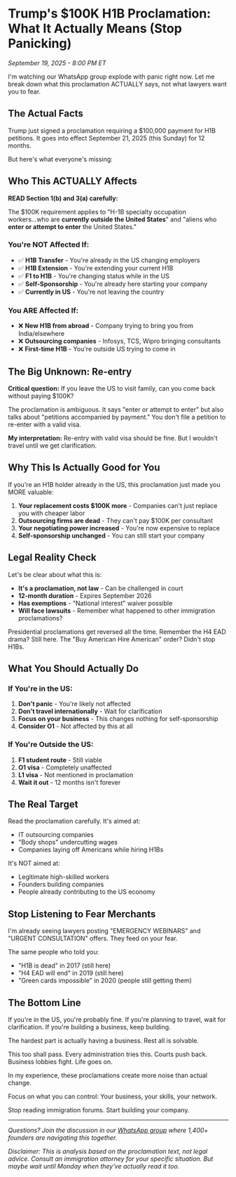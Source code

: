 # Trump's $100K H1B Proclamation: What It Actually Means (Stop Panicking)

*September 19, 2025 - 8:00 PM ET*

I'm watching our WhatsApp group explode with panic right now. Let me break down what this proclamation ACTUALLY says, not what lawyers want you to fear.

## The Actual Facts

Trump just signed a proclamation requiring a $100,000 payment for H1B petitions. It goes into effect September 21, 2025 (this Sunday) for 12 months.

But here's what everyone's missing:

## Who This ACTUALLY Affects

**READ Section 1(b) and 3(a) carefully:**

The $100K requirement applies to "H-1B specialty occupation workers...who are **currently outside the United States**" and "aliens who **enter or attempt to enter** the United States."

### You're NOT Affected If:
- ✅ **H1B Transfer** - You're already in the US changing employers
- ✅ **H1B Extension** - You're extending your current H1B
- ✅ **F1 to H1B** - You're changing status while in the US
- ✅ **Self-Sponsorship** - You're already here starting your company
- ✅ **Currently in US** - You're not leaving the country

### You ARE Affected If:
- ❌ **New H1B from abroad** - Company trying to bring you from India/elsewhere
- ❌ **Outsourcing companies** - Infosys, TCS, Wipro bringing consultants
- ❌ **First-time H1B** - You're outside US trying to come in

## The Big Unknown: Re-entry

**Critical question:** If you leave the US to visit family, can you come back without paying $100K?

The proclamation is ambiguous. It says "enter or attempt to enter" but also talks about "petitions accompanied by payment." You don't file a petition to re-enter with a valid visa.

**My interpretation:** Re-entry with valid visa should be fine. But I wouldn't travel until we get clarification.

## Why This Is Actually Good for You

If you're an H1B holder already in the US, this proclamation just made you MORE valuable:

1. **Your replacement costs $100K more** - Companies can't just replace you with cheaper labor
2. **Outsourcing firms are dead** - They can't pay $100K per consultant
3. **Your negotiating power increased** - You're now expensive to replace
4. **Self-sponsorship unchanged** - You can still start your company

## Legal Reality Check

Let's be clear about what this is:

- **It's a proclamation, not law** - Can be challenged in court
- **12-month duration** - Expires September 2026
- **Has exemptions** - "National interest" waiver possible
- **Will face lawsuits** - Remember what happened to other immigration proclamations?

Presidential proclamations get reversed all the time. Remember the H4 EAD drama? Still here. The "Buy American Hire American" order? Didn't stop H1Bs.

## What You Should Actually Do

### If You're in the US:
1. **Don't panic** - You're likely not affected
2. **Don't travel internationally** - Wait for clarification
3. **Focus on your business** - This changes nothing for self-sponsorship
4. **Consider O1** - Not affected by this at all

### If You're Outside the US:
1. **F1 student route** - Still viable
2. **O1 visa** - Completely unaffected
3. **L1 visa** - Not mentioned in proclamation
4. **Wait it out** - 12 months isn't forever

## The Real Target

Read the proclamation carefully. It's aimed at:
- IT outsourcing companies
- "Body shops" undercutting wages
- Companies laying off Americans while hiring H1Bs

It's NOT aimed at:
- Legitimate high-skilled workers
- Founders building companies
- People already contributing to the US economy

## Stop Listening to Fear Merchants

I'm already seeing lawyers posting "EMERGENCY WEBINARS" and "URGENT CONSULTATION" offers. They feed on your fear.

The same people who told you:
- "H1B is dead" in 2017 (still here)
- "H4 EAD will end" in 2019 (still here)  
- "Green cards impossible" in 2020 (people still getting them)

## The Bottom Line

If you're in the US, you're probably fine. If you're planning to travel, wait for clarification. If you're building a business, keep building.

The hardest part is actually having a business. Rest all is solvable.

This too shall pass. Every administration tries this. Courts push back. Business lobbies fight. Life goes on.

In my experience, these proclamations create more noise than actual change.

Focus on what you can control: Your business, your skills, your network.

Stop reading immigration forums. Start building your company.

---

*Questions? Join the discussion in our [WhatsApp group](https://whatsapp.com/h1bfounders) where 1,400+ founders are navigating this together.*

*Disclaimer: This is analysis based on the proclamation text, not legal advice. Consult an immigration attorney for your specific situation. But maybe wait until Monday when they've actually read it too.*